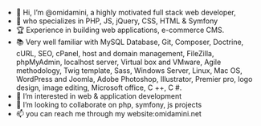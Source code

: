 - 👋 Hi, I’m @omidamini, a highly motivated full stack web developer,
- 👑 who specializes in PHP, JS, jQuery, CSS, HTML & Symfony
- 🏆 Experience in building web applications, e-commerce CMS.
- 📚 Very well familiar with MySQL Database, Git, Composer, Doctrine, cURL, SEO, cPanel, host and domain management, FileZilla, phpMyAdmin, localhost server, Virtual box and VMware, Agile methodology, Twig template, Sass, Windows Server, Linux, Mac OS, WordPress and Joomla, Adobe Photoshop, Illustrator, Premier pro, logo design, image editing, Microsoft office, C ++, C #.
- 👀 I’m interested in web & application development
- &#129309; I’m looking to collaborate on php, symfony, js projects
- 📫 you can reach me through my website:omidamini.net
<!---
omidamini/omidamini is a ✨ special ✨ repository because its `README.md` (this file) appears on your GitHub profile.
You can click the Preview link to take a look at your changes.
--->
